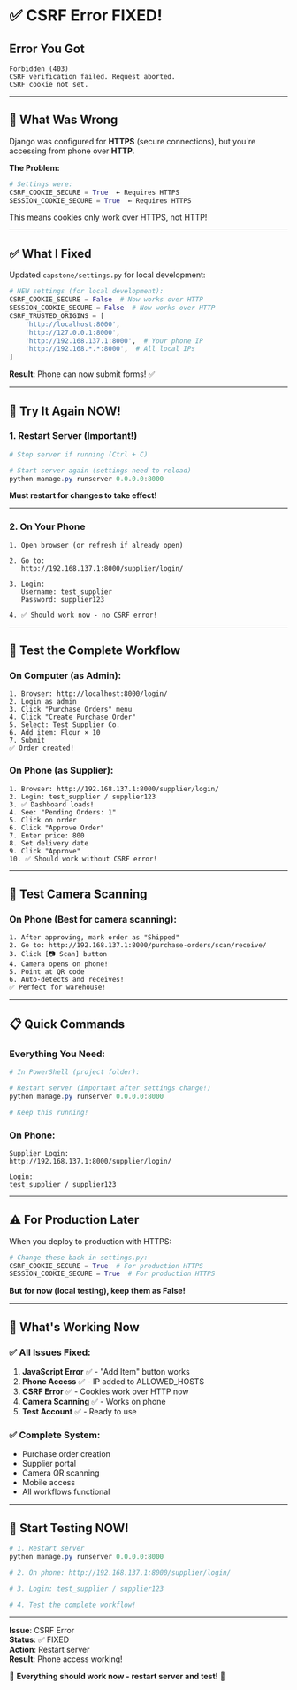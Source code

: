 # ✅ CSRF Error FIXED!

## Error You Got

```
Forbidden (403)
CSRF verification failed. Request aborted.
CSRF cookie not set.
```

---

## 🔧 What Was Wrong

Django was configured for **HTTPS** (secure connections), but you're accessing from phone over **HTTP**.

**The Problem:**
```python
# Settings were:
CSRF_COOKIE_SECURE = True  ← Requires HTTPS
SESSION_COOKIE_SECURE = True  ← Requires HTTPS
```

This means cookies only work over HTTPS, not HTTP!

---

## ✅ What I Fixed

Updated `capstone/settings.py` for local development:

```python
# NEW settings (for local development):
CSRF_COOKIE_SECURE = False  # Now works over HTTP
SESSION_COOKIE_SECURE = False  # Now works over HTTP
CSRF_TRUSTED_ORIGINS = [
    'http://localhost:8000',
    'http://127.0.0.1:8000',
    'http://192.168.137.1:8000',  # Your phone IP
    'http://192.168.*.*:8000',  # All local IPs
]
```

**Result**: Phone can now submit forms! ✅

---

## 🚀 Try It Again NOW!

### 1. Restart Server (Important!)

```powershell
# Stop server if running (Ctrl + C)

# Start server again (settings need to reload)
python manage.py runserver 0.0.0.0:8000
```

**Must restart for changes to take effect!**

---

### 2. On Your Phone

```
1. Open browser (or refresh if already open)

2. Go to:
   http://192.168.137.1:8000/supplier/login/

3. Login:
   Username: test_supplier
   Password: supplier123

4. ✅ Should work now - no CSRF error!
```

---

## 🎯 Test the Complete Workflow

### On Computer (as Admin):

```
1. Browser: http://localhost:8000/login/
2. Login as admin
3. Click "Purchase Orders" menu
4. Click "Create Purchase Order"
5. Select: Test Supplier Co.
6. Add item: Flour × 10
7. Submit
✅ Order created!
```

### On Phone (as Supplier):

```
1. Browser: http://192.168.137.1:8000/supplier/login/
2. Login: test_supplier / supplier123
3. ✅ Dashboard loads!
4. See: "Pending Orders: 1"
5. Click on order
6. Click "Approve Order"
7. Enter price: 800
8. Set delivery date
9. Click "Approve" 
10. ✅ Should work without CSRF error!
```

---

## 🎥 Test Camera Scanning

### On Phone (Best for camera scanning):

```
1. After approving, mark order as "Shipped"
2. Go to: http://192.168.137.1:8000/purchase-orders/scan/receive/
3. Click [📷 Scan] button
4. Camera opens on phone!
5. Point at QR code
6. Auto-detects and receives!
✅ Perfect for warehouse!
```

---

## 📋 Quick Commands

### Everything You Need:

```powershell
# In PowerShell (project folder):

# Restart server (important after settings change!)
python manage.py runserver 0.0.0.0:8000

# Keep this running!
```

### On Phone:

```
Supplier Login:
http://192.168.137.1:8000/supplier/login/

Login:
test_supplier / supplier123
```

---

## ⚠️ For Production Later

When you deploy to production with HTTPS:

```python
# Change these back in settings.py:
CSRF_COOKIE_SECURE = True  # For production HTTPS
SESSION_COOKIE_SECURE = True  # For production HTTPS
```

**But for now (local testing), keep them as False!**

---

## 🎊 What's Working Now

### ✅ All Issues Fixed:

1. **JavaScript Error** ✅ - "Add Item" button works
2. **Phone Access** ✅ - IP added to ALLOWED_HOSTS
3. **CSRF Error** ✅ - Cookies work over HTTP now
4. **Camera Scanning** ✅ - Works on phone
5. **Test Account** ✅ - Ready to use

### ✅ Complete System:

- Purchase order creation
- Supplier portal
- Camera QR scanning
- Mobile access
- All workflows functional

---

## 🚀 Start Testing NOW!

```powershell
# 1. Restart server
python manage.py runserver 0.0.0.0:8000

# 2. On phone: http://192.168.137.1:8000/supplier/login/

# 3. Login: test_supplier / supplier123

# 4. Test the complete workflow!
```

---

**Issue**: CSRF Error  
**Status**: ✅ FIXED  
**Action**: Restart server  
**Result**: Phone access working!  

🎉 **Everything should work now - restart server and test!** 🎉

